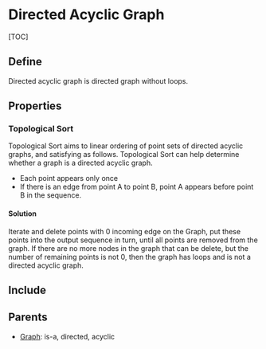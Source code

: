 # Directed Acyclic Graph

[TOC]

## Define

Directed acyclic graph is directed graph without loops.

## Properties

### Topological Sort  

Topological Sort aims to linear ordering of point sets of directed acyclic graphs, and satisfying as follows. Topological Sort can help determine whether a graph is a directed acyclic graph.  
- Each point appears only once
- If there is an edge from point A to point B, point A appears before point B in the sequence.

#### Solution

Iterate and delete points with 0 incoming edge on the Graph, put these points into the output sequence in turn, until all points are removed from the graph. If there are no more nodes in the graph that can be delete, but the number of remaining points is not 0, then the graph has loops and is not a directed acyclic graph.

## Include

## Parents

- [Graph](./Graph.md): is-a, directed, acyclic


